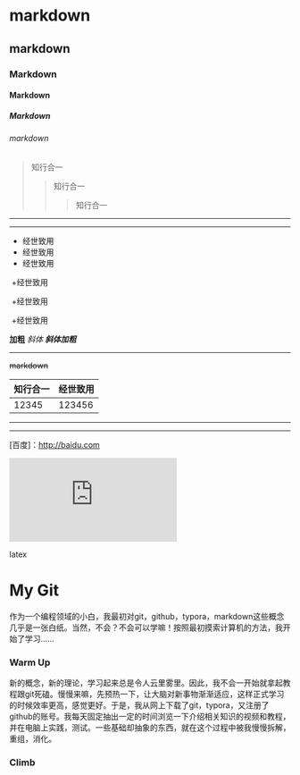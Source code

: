 





# markdown

## markdown

### Markdown

#### Markdown

##### Markdown

###### markdown

> 知行合一
>
> > 知行合一
> >
> > > 知行合一

*****

____

+ 经世致用    
+ 经世致用
+ 经世致用

​           +经世致用

​           +经世致用

​           +经世致用

**加粗**   *斜体*  ***斜体加粗***

_____

~~markdown~~

| 知行合一 | 经世致用 |
| -------- | -------- |
| 12345    | 123456   |

-------

______

[百度]：http://baidu.com

![坚持](http://www.netbian.com/desk/12323-1920x1080.htm)



latex

# My Git

​       作为一个编程领域的小白，我最初对git，github，typora，markdown这些概念几乎是一张白纸。当然，不会？不会可以学嘛！按照最初摸索计算机的方法，我开始了学习......

### Warm Up

​       新的概念，新的理论，学习起来总是令人云里雾里。因此，我不会一开始就拿起教程跟git死磕。慢慢来嘛，先预热一下，让大脑对新事物渐渐适应，这样正式学习的时候效率更高，感觉更好。于是，我从网上下载了git，typora，又注册了github的账号。我每天固定抽出一定的时间浏览一下介绍相关知识的视频和教程，并在电脑上实践，测试。一些基础却抽象的东西，就在这个过程中被我慢慢拆解，重组，消化。

### Climb

​      







